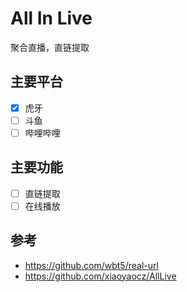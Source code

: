 # All In Live

聚合直播，直链提取

## 主要平台

- [x] 虎牙
- [ ] 斗鱼
- [ ] 哔哩哔哩

## 主要功能

- [ ] 直链提取
- [ ] 在线播放

## 参考
- https://github.com/wbt5/real-url
- https://github.com/xiaoyaocz/AllLive
